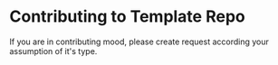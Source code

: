 #  Contributing to Template Repo

If you are in contributing mood, please create request according your assumption of it's type.
